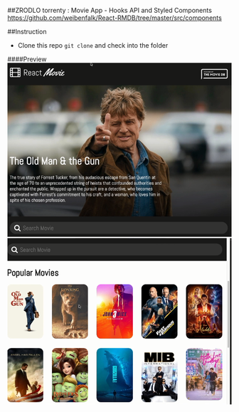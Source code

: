 

##ZRODLO 
torrenty : Movie App - Hooks API and Styled Components
https://github.com/weibenfalk/React-RMDB/tree/master/src/components


##Instruction

- Clone this repo ```git clone``` and check into the folder 

####Preview
![sass-js-coding-test screenshot](https://github.com/andrzejbajuk79/MovieApp-Hooks/blob/master/src/2020-05-18_09h04_01.png?raw=true)
![sass-js-coding-test screenshot](https://github.com/andrzejbajuk79/MovieApp-Hooks/blob/master/src/2020-05-18_08h59_29.png?raw=true)
